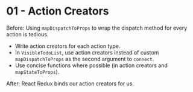 # 01 - Action Creators

Before: Using `mapDispatchToProps` to wrap the dispatch method for every action is tedious.

- Write action creators for each action type.
- In `VisibleTodoList`, use action creators instead of custom `mapDispatchToProps` as the second argument to `connect`.
- Use concise functions where possible (in action creators and `mapStateToProps`).

After: React Redux binds our action creators for us.
